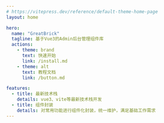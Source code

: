 ```yaml
---
# https://vitepress.dev/reference/default-theme-home-page
layout: home

hero:
  name: "GreatBrick"
  tagline: 基于Vue3的Admin后台管理组件库
  actions:
    - theme: brand
      text: 快速开始
      link: /install.md
    - theme: alt
      text: 教程文档
      link: /button.md

features:
  - title: 最新技术栈
    details: vue3、vite等最新技术栈开发
  - title: 组件封装
    details: 对常用功能进行组件化封装，统一维护，满足基础工作需求
---
```


